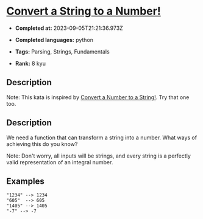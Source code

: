 # [Convert a String to a Number!](https://www.codewars.com/kata/544675c6f971f7399a000e79)

- **Completed at:** 2023-09-05T21:21:36.973Z

- **Completed languages:** python

- **Tags:** Parsing, Strings, Fundamentals

- **Rank:** 8 kyu

## Description

Note: This kata is inspired by [Convert a Number to a String!](http://www.codewars.com/kata/convert-a-number-to-a-string/). Try that one too.

## Description

We need a function that can transform a string into a number. What ways of achieving this do you know?

Note: Don't worry, all inputs will be strings, and every string is a perfectly valid representation of an integral number.

## Examples
```
"1234" --> 1234
"605"  --> 605
"1405" --> 1405
"-7" --> -7
```

